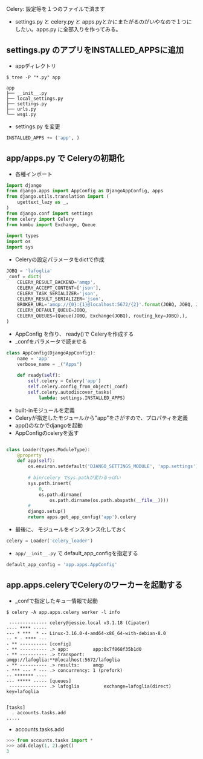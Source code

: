Celery: 設定等を１つのファイルで済ます
- settings.py と celery.py と apps.pyとかにまたがるのがいやなので１つにしたい。apps.py に全部入りを作ってみる。

## settings.py のアプリをINSTALLED_APPSに追加
- appディレクトリ

~~~
$ tree -P "*.py" app

app
├── __init__.py
├── local_settings.py
├── settings.py
├── urls.py
└── wsgi.py

~~~

- settings.py を変更

~~~py
INSTALLED_APPS += ('app', )
~~~

## app/apps.py で Celeryの初期化

- 各種インポート

~~~py
import django                                                                       
from django.apps import AppConfig as DjangoAppConfig, apps                          
from django.utils.translation import (                                              
    ugettext_lazy as _,                                                             
)                                                                                   
from django.conf import settings                                                    
from celery import Celery                                                           
from kombu import Exchange, Queue                                                   
                                                                                    
import types                                                                        
import os                                                                           
import sys                                                                          
~~~

- Celeryの設定パラメータをdictで作成

~~~py                                                                                    
JOBQ = 'lafoglia'                                                                   
_conf = dict(                                                                       
    CELERY_RESULT_BACKEND='amqp',                                                   
    CELERY_ACCEPT_CONTENT=['json'],                                                 
    CELERY_TASK_SERIALIZER='json',                                                  
    CELERY_RESULT_SERIALIZER='json',                                                
    BROKER_URL='amqp://{0}:{1}@localhost:5672/{2}'.format(JOBQ, JOBQ, JOBQ),        
    CELERY_DEFAULT_QUEUE=JOBQ,                                                      
    CELERY_QUEUES=(Queue(JOBQ, Exchange(JOBQ), routing_key=JOBQ),),                 
)   
~~~

- AppConfig を作り、 ready()で Celeryを作成する
- _confをパラメータで読ませる

~~~py
class AppConfig(DjangoAppConfig):                                                   
    name = 'app'                                                                    
    verbose_name = _("Apps")                                                        
                                                                                    
    def ready(self):                                                                
        self.celery = Celery('app')                                                                 
        self.celery.config_from_object(_conf)                                       
        self.celery.autodiscover_tasks(
        	lambda: settings.INSTALLED_APPS) 
~~~

- built-inモジュールを定義
- Celeryが指定したモジュールから"app"をさがすので、プロパティを定義
- app()のなかでdjangoを起動
- AppConfigのceleryを返す

~~~py

class Loader(types.ModuleType):                                                  
    @property                                                                    
    def app(self):                                                               
        os.environ.setdefault('DJANGO_SETTINGS_MODULE', 'app.settings')
                  
        # bin/celery でsys.pathが変わるっぽい                                          
        sys.path.insert(                                                         
            0,                                                                   
            os.path.dirname(
            	os.path.dirname(os.path.abspath(__file__))))      
        #     	   
        django.setup()                                                           
        return apps.get_app_config('app').celery                                 
~~~      

- 最後に、 モジュールをインスタンス化しておく

~~~py
celery = Loader('celery_loader')                                                 
~~~  

- `app/__init__.py` で default_app_configを指定する

~~~py
default_app_config = 'app.apps.AppConfig'

~~~


## app.apps.celeryでCeleryのワーカーを起動する

- _confで指定したキュー情報で起動

~~~
$ celery -A app.apps.celery worker -l info
 
 -------------- celery@jessie.local v3.1.18 (Cipater)
---- **** ----- 
--- * ***  * -- Linux-3.16.0-4-amd64-x86_64-with-debian-8.0
-- * - **** --- 
- ** ---------- [config]
- ** ---------- .> app:         app:0x7f868f35b1d0
- ** ---------- .> transport:   amqp://lafoglia:**@localhost:5672/lafoglia
- ** ---------- .> results:     amqp
- *** --- * --- .> concurrency: 1 (prefork)
-- ******* ---- 
--- ***** ----- [queues]
 -------------- .> lafoglia         exchange=lafoglia(direct) key=lafoglia
                

[tasks]
  . accounts.tasks.add
.....
~~~

- accounts.tasks.add

~~~py
>>> from accounts.tasks import *
>>> add.delay(1, 2).get()
3
~~~
